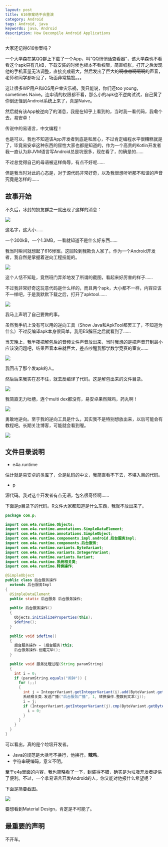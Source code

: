 ```yaml
---
layout: post
title: 616惨案绝不会重演
category: Android
tags: Android, java
keywords: java, Android
description: How Decompile Android Applications
---
```



大家还记得616惨案吗？

一个大学森在某QQ群上下载了一个App，叫“QQ悄悄话查看器”，该大学森也不看看这个apk只有几kB，下载安装的时候也根本不看权限，简直纸张，打开之后发现他的手机音量无法调整，直接变成最大，然后发出了巨大的~~啊嗷嗷啊啊啊~~的声音，老师和同学都听见了，场面非常尴尬。。。

这让很多WP用户和iOS用户幸灾乐祸，我只能说，你们还too young，sometimes Naive。连申请的权限都不看，那么小的apk也不逆向试试，自己黄了你倒还怪到Android系统上来了，真是Naive。

然后就有该App被逆向了的消息，我是在知乎上看到的，当时我一看代码，我嘞个去，易安卓！

传说中的易语言，中文编程！

也是可以，我也不知道该App开发者到底是和居心，不过肯定编程水平很糟糕就是了，毕竟易安卓这种东西的尿性大家也都是知道的，作为一个高贵的Kotlin开发者我一直认为非JVM语言写Android总是坑很多，现在看了，的确是的……

不过总觉得自己的母语被这样侮辱，有点不好呢……

但是我当时对此的心态是，对于源代码非常好奇，以及我很想听听那不和谐的声音究竟是怎样的……

## 故事开始

不久后，冰封的损友群之一就出现了这样的消息：

![](https://coding.net/u/ice1000/p/Images/git/raw/master/blog-img/old/andr/decode/1.png)

这名字，这大小……

一个300kB，一个1.3MB，一看就知道不是什么好东西……

我当时瞬间就想起了616惨案。这回轮到我欺负人家了。作为一个Android开发者，我自然是掌握着逆向工程技能的。

![](https://coding.net/u/ice1000/p/Images/git/raw/master/blog-img/old/andr/decode/2.png)

这个人恬不知耻，竟然班门弄斧地发了所谓的截图，看起来好厉害的样子……

不过我非常好奇这玩意代码是什么样的，而且两个apk，大小都不一样，内容应该不一样吧，于是我默默下载之后，打开了apktool……

![](https://coding.net/u/ice1000/p/Images/git/raw/master/blog-img/old/andr/decode/3.png)

我马上声明了自己要做的事。

虽然我手机上没有可以用的逆向工具（Show Java和ApkTool都罢工了，不知道为什么）不过反编译apk本身很简单，我用ES解压之后就看到了……

当天晚上，我半夜把解包后的音频文件声音放出来，当时我想的是把声音开到最小应该没问题吧，结果声音本来就巨大，差点吵醒我那学数学竞赛的室友……

![](https://coding.net/u/ice1000/p/Images/git/raw/master/blog-img/old/andr/decode/4.png)

我回击了那个发apk的人。

然后后来我实在忍不住，就去反编译了代码。这是解包出来的文件目录。

![](https://coding.net/u/ice1000/p/Images/git/raw/master/blog-img/old/andr/decode/5.png)

我简直无力吐槽，连个multi dex都没有，易安卓果然辣鸡，药丸啊！

![](https://coding.net/u/ice1000/p/Images/git/raw/master/blog-img/old/andr/decode/6.png)

勇敢地逆向。至于我的逆向工具是什么，其实我不是特别想放出来，以后可能会有教程吧。长期关注博客，可能就会看到喔。

![](https://coding.net/u/ice1000/p/Images/git/raw/master/blog-img/old/andr/decode/7.png)

## 文件目录说明

- e4a.runtime

估计就是易安卓的类库了，全是乱码的中文，我简直看不下去，不堪入目的代码。

- p

源代码。我对这个开发者有点无语，包名很奇怪啊……

下面是p目录下的代码。R文件大家都知道是什么东西，我就不放出来了。

```java
package com.p;

import com.e4a.runtime.Objects;
import com.e4a.runtime.annotations.SimpleDataElement;
import com.e4a.runtime.annotations.SimpleObject;
import com.e4a.runtime.components.impl.android.后台服务Impl;
import com.e4a.runtime.components.后台服务;
import com.e4a.runtime.variants.ByteVariant;
import com.e4a.runtime.variants.IntegerVariant;
import com.e4a.runtime.variants.Variant;
import com.e4a.runtime.系统相关类;
import com.e4a.runtime.转换操作;

@SimpleObject
public class 后台服务操作
  extends 后台服务Impl
{
  @SimpleDataElement
  public static 后台服务 后台服务操作;
  
  public 后台服务操作()
  {
    Objects.initializeProperties(this);
    $define();
  }
  
  public void $define()
  {
    后台服务操作 = (后台服务)this;
    后台服务操作.创建完毕();
  }
  
  public void 服务处理过程(String paramString)
  {
    int i = 0;
    if (paramString.equals("闹钟")) {
      for (;;)
      {
        int j = IntegerVariant.getIntegerVariant(i).add(ByteVariant.getByteVariant((byte)1)).getInteger();
        系统相关类.发送广播("后台服务广播", 1, 转换操作.整数到文本(j));
        i = j;
        if (IntegerVariant.getIntegerVariant(j).cmp(ByteVariant.getByteVariant((byte)1)) == 0) {
          i = 0;
        }
      }
    }
  }
}
```

可以看出，真的是个垃圾开发者。

+ Java的规范是大括号不换行，他换行。**辣鸡**。
+ 字符串硬编码，意义不明。

至于e4a里面的内容，我也简略看了一下，封装得不错，确实是为垃圾开发者提供了便利。不过，一个拿易语言开发Android的人，你又能对他报什么希望呢？

下面是简要截图。

![](https://coding.net/u/ice1000/p/Images/git/raw/master/blog-img/old/andr/decode/8.png)

要想看到Material Design，肯定是不可能了。

## 最重要的声明

不开车。

